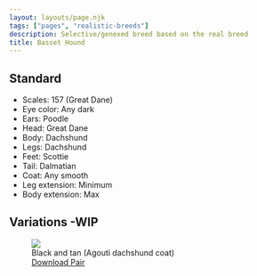 ```yaml
---
layout: layouts/page.njk
tags: ["pages", "realistic-breeds"]
description: Selective/genexed breed based on the real breed
title: Basset Hound
---
```


## Standard

- Scales: 157 (Great Dane)
- Eye color: Any dark
- Ears: Poodle
- Head: Great Dane
- Body: Dachshund
- Legs: Dachshund
- Feet: Scottie
- Tail: Dalmatian
- Coat: Any smooth
- Leg extension: Minimum
- Body extension: Max

## Variations -WIP

<div class="breed-pics">

  <div>
    <figure>
      <img src="https://cdn.glitch.com/e8c48446-7221-44a1-aabd-d809cd1d1e34%2Fbass.png?v=1629161040709">
      <figcaption> Black and tan (Agouti dachshund coat)<br/>
       <a href="https://cdn.glitch.com/e8c48446-7221-44a1-aabd-d809cd1d1e34%2Fbasset-bt.zip?v=1629161093817">Download Pair</a></figcaption>
    </figure>
  </div>

</div>
